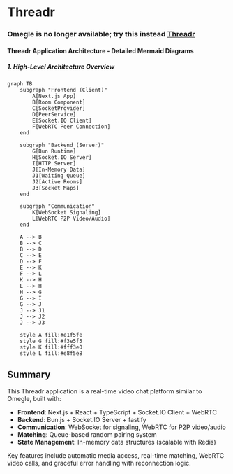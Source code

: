 # Threadr 
### Omegle is no longer available; try this instead [Threadr](https://threadr.mbxd.xyz)

#### Threadr Application Architecture - Detailed Mermaid Diagrams

##### 1. High-Level Architecture Overview

```mermaid
graph TB
    subgraph "Frontend (Client)"
        A[Next.js App]
        B[Room Component]
        C[SocketProvider]
        D[PeerService]
        E[Socket.IO Client]
        F[WebRTC Peer Connection]
    end

    subgraph "Backend (Server)"
        G[Bun Runtime]
        H[Socket.IO Server]
        I[HTTP Server]
        J[In-Memory Data]
        J1[Waiting Queue]
        J2[Active Rooms]
        J3[Socket Maps]
    end

    subgraph "Communication"
        K[WebSocket Signaling]
        L[WebRTC P2P Video/Audio]
    end

    A --> B
    B --> C
    B --> D
    C --> E
    D --> F
    E --> K
    F --> L
    K --> H
    L --> H
    H --> G
    G --> I
    G --> J
    J --> J1
    J --> J2
    J --> J3

    style A fill:#e1f5fe
    style G fill:#f3e5f5
    style K fill:#fff3e0
    style L fill:#e8f5e8
```


## Summary

This Threadr application is a real-time video chat platform similar to Omegle, built with:

- **Frontend**: Next.js + React + TypeScript + Socket.IO Client + WebRTC
- **Backend**: Bun.js + Socket.IO Server + fastify
- **Communication**: WebSocket for signaling, WebRTC for P2P video/audio
- **Matching**: Queue-based random pairing system
- **State Management**: In-memory data structures (scalable with Redis)

Key features include automatic media access, real-time matching, WebRTC video calls, and graceful error handling with reconnection logic.
